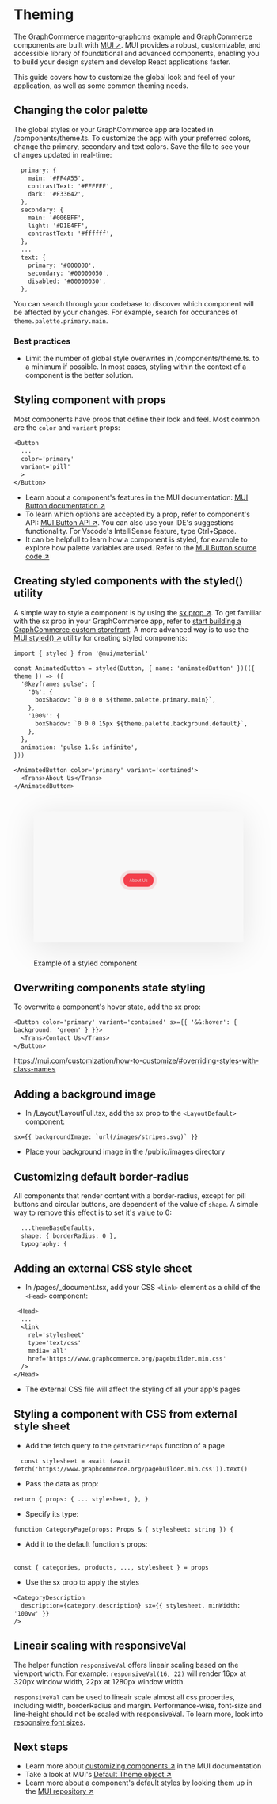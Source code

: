 # Theming

The GraphCommerce [magento-graphcms]() example and GraphCommerce components are
built with [MUI ↗](https://mui.com/). MUI provides a robust, customizable, and
accessible library of foundational and advanced components, enabling you to
build your design system and develop React applications faster.

This guide covers how to customize the global look and feel of your application,
as well as some common theming needs.

## Changing the color palette

The global styles or your GraphCommerce app are located in /components/theme.ts.
To customize the app with your preferred colors, change the primary, secondary
and text colors. Save the file to see your changes updated in real-time:

```
  primary: {
    main: '#FF4A55',
    contrastText: '#FFFFFF',
    dark: '#F33642',
  },
  secondary: {
    main: '#006BFF',
    light: '#D1E4FF',
    contrastText: '#ffffff',
  },
  ...
  text: {
    primary: '#000000',
    secondary: '#00000050',
    disabled: '#00000030',
  },
```

You can search through your codebase to discover which component will be
affected by your changes. For example, search for occurances of
`theme.palette.primary.main`.

### Best practices

- Limit the number of global style overwrites in /components/theme.ts. to a
  minimum if possible. In most cases, styling within the context of a component
  is the better solution.

## Styling component with props

Most components have props that define their look and feel. Most common are the
`color` and `variant` props:

```
<Button
  ...
  color='primary'
  variant='pill'
  >
</Button>
```

- Learn about a component's features in the MUI documentation:
  [MUI Button documentation ↗](https://mui.com/components/buttons/)
- To learn which options are accepted by a prop, refer to component's API:
  [MUI Button API ↗](https://mui.com/api/button/). You can also use your IDE's
  suggestions functionality. For Vscode's IntelliSense feature, type Ctrl+Space.
- It can be helpfull to learn how a component is styled, for example to explore
  how palette variables are used. Refer to the
  [MUI Button source code ↗](https://github.com/mui/material-ui/blob/master/packages/mui-material/src/Button/Button.js)

## Creating styled components with the styled() utility

A simple way to style a component is by using the
[sx prop ↗](https://mui.com/system/the-sx-prop/). To get familiar with the sx
prop in your GraphCommerce app, refer to
[start building a GraphCommerce custom storefront](). A more advanced way is to
use the [MUI styled() ↗](https://mui.com/system/styled/) utility for creating
styled components:

```
import { styled } from '@mui/material'
```

```
const AnimatedButton = styled(Button, { name: 'animatedButton' })(({ theme }) => ({
  '@keyframes pulse': {
    '0%': {
      boxShadow: `0 0 0 0 ${theme.palette.primary.main}`,
    },
    '100%': {
      boxShadow: `0 0 0 15px ${theme.palette.background.default}`,
    },
  },
  animation: 'pulse 1.5s infinite',
}))
```

```
<AnimatedButton color='primary' variant='contained'>
  <Trans>About Us</Trans>
</AnimatedButton>
```

<figure>
 <img src="./../../public/h39.gif" style="min-width:100%; aspect-ratio: 16:9; box-shadow: 0 10px 60px 0 rgba(0,0,0,0.10); margin: 30px 0">
 <figcaption>Example of a styled component</figcaption>
</figure>

## Overwriting components state styling

To overwrite a component's hover state, add the sx prop:

```
<Button color='primary' variant='contained' sx={{ '&&:hover': { background: 'green' } }}>
  <Trans>Contact Us</Trans>
</Button>
```

https://mui.com/customization/how-to-customize/#overriding-styles-with-class-names

## Adding a background image

- In /Layout/LayoutFull.tsx, add the sx prop to the `<LayoutDefault>` component:

```
sx={{ backgroundImage: `url(/images/stripes.svg)` }}
```

- Place your background image in the /public/images directory

## Customizing default border-radius

All components that render content with a border-radius, except for pill buttons
and circular buttons, are dependent of the value of `shape`. A simple way to
remove this effect is to set it's value to 0:

```
  ...themeBaseDefaults,
  shape: { borderRadius: 0 },
  typography: {
```

## Adding an external CSS style sheet

- In /pages/\_document.tsx, add your CSS `<link>` element as a child of the
  `<Head>` component:

```
 <Head>
  ...
  <link
    rel='stylesheet'
    type='text/css'
    media='all'
    href='https://www.graphcommerce.org/pagebuilder.min.css'
  />
</Head>
```

- The external CSS file will affect the styling of all your app's pages

## Styling a component with CSS from external style sheet

- Add the fetch query to the `getStaticProps` function of a page

```
  const stylesheet = await (await fetch('https://www.graphcommerce.org/pagebuilder.min.css')).text()
```

- Pass the data as prop:

```
return { props: { ... stylesheet, }, }
```

- Specify its type:

```
function CategoryPage(props: Props & { stylesheet: string }) {

```

- Add it to the default function's props:

```

const { categories, products, ..., stylesheet } = props

```

- Use the sx prop to apply the styles

```
<CategoryDescription
  description={category.description} sx={{ stylesheet, minWidth: '100vw' }}
/>
```

## Lineair scaling with responsiveVal

The helper function `responsiveVal` offers lineair scaling based on the viewport
width. For example: `responsiveVal(16, 22)` will render 16px at 320px window
width, 22px at 1280px window width.

`responsiveVal` can be used to lineair scale almost all css properties,
including width, borderRadius and margin. Performance-wise, font-size and
line-height should not be scaled with responsiveVal. To learn more, look into
[responsive font sizes]().

## Next steps

- Learn more about
  [customizing components ↗](https://mui.com/customization/how-to-customize/#overriding-styles-with-class-names)
  in the MUI documentation
- Take a look at MUI's
  [Default Theme object ↗](https://mui.com/customization/default-theme/)
- Learn more about a component's default styles by looking them up in the
  [MUI repository ↗](https://github.com/mui/material-ui/tree/master/packages/mui-material/src)
